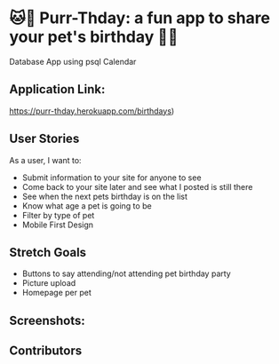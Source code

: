 # 🐱🐶 Purr-Thday: a fun app to share your pet's birthday 🐧🐰
Database App using psql Calendar 

## Application Link:
https://purr-thday.herokuapp.com/birthdays)

## User Stories
As a user, I want to:
- Submit information to your site for anyone to see
- Come back to your site later and see what I posted is still there
- See when the next pets birthday is on the list
- Know what age a pet is going to be
- Filter by type of pet
- Mobile First Design

## Stretch Goals
- Buttons to say attending/not attending pet birthday party
- Picture upload
- Homepage per pet

## Screenshots:


## Contributors

<a href="(https://github.com/AsmahanM)"></a>
<a href="https://github.com/Glombort"></a>
<a href="minju25kim Minju Kim"></a>
<a href="HusJAW Hussain Jawad"></a>
